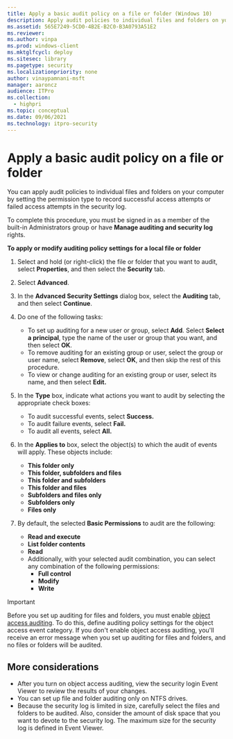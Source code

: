 ```yaml
---
title: Apply a basic audit policy on a file or folder (Windows 10)
description: Apply audit policies to individual files and folders on your computer by setting the permission type to record access attempts in the security log.
ms.assetid: 565E7249-5CD0-4B2E-B2C0-B3A0793A51E2
ms.reviewer: 
ms.author: vinpa
ms.prod: windows-client
ms.mktglfcycl: deploy
ms.sitesec: library
ms.pagetype: security
ms.localizationpriority: none
author: vinaypamnani-msft
manager: aaroncz
audience: ITPro
ms.collection: 
  - highpri
ms.topic: conceptual
ms.date: 09/06/2021
ms.technology: itpro-security
---
```


# Apply a basic audit policy on a file or folder

You can apply audit policies to individual files and folders on your computer by setting the permission type to record successful access attempts or failed access attempts in the security log.

To complete this procedure, you must be signed in as a member of the built-in Administrators group or have **Manage auditing and security log** rights.

**To apply or modify auditing policy settings for a local file or folder**

1.  Select and hold (or right-click) the file or folder that you want to audit, select **Properties**, and then select the **Security** tab.
2.  Select **Advanced**.
3.  In the **Advanced Security Settings** dialog box, select the **Auditing** tab, and then select **Continue**.
4.  Do one of the following tasks:
    -   To set up auditing for a new user or group, select **Add**. Select **Select a principal**, type the name of the user or group that you want, and then select **OK**.
    -   To remove auditing for an existing group or user, select the group or user name, select **Remove**, select **OK**, and then skip the rest of this procedure.
    -   To view or change auditing for an existing group or user, select its name, and then select **Edit.**
5.  In the **Type** box, indicate what actions you want to audit by selecting the appropriate check boxes:
    -   To audit successful events, select **Success.**
    -   To audit failure events, select **Fail.**
    -   To audit all events, select **All.**

 

6.  In the **Applies to** box, select the object(s) to which the audit of events will apply. These objects include:
 
    -   **This folder only**
    -   **This folder, subfolders and files**
    -   **This folder and subfolders**
    -   **This folder and files**
    -   **Subfolders and files only**
    -   **Subfolders only** 
    -   **Files only**
 
7.  By default, the selected **Basic Permissions** to audit are the following:
    -   **Read and execute**
    -   **List folder contents**
    -   **Read**
    -   Additionally, with your selected audit combination, you can select any combination of the following permissions:
          - **Full control**
          - **Modify**
          - **Write**
    
> [!IMPORTANT]    
> Before you set up auditing for files and folders, you must enable [object access auditing](basic-audit-object-access.md). To do this, define auditing policy settings for the object access event category. If you don't enable object access auditing, you'll receive an error message when you set up auditing for files and folders, and no files or folders will be audited.
 
## More considerations

-   After you turn on object access auditing, view the security login Event Viewer to review the results of your changes.
-   You can set up file and folder auditing only on NTFS drives.
-   Because the security log is limited in size, carefully select the files and folders to be audited. Also, consider the amount of disk space that you want to devote to the security log. The maximum size for the security log is defined in Event Viewer.
 
 
